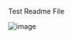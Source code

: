 Test Readme File

![image](https://github.com/user-attachments/assets/bafe0368-a054-4a5d-b595-1d8fc3521e50)
